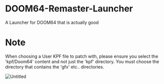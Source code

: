 # DOOM64-Remaster-Launcher
A Launcher for DOOM64 that is actually good

# Note
When choosing a User KPF file to patch with, please ensure you select the 'kpf/Doom64' content and not just the 'kpf' directory.
You must choose the directory that contains the 'gfx' etc..  directories.

![Untitled](https://github.com/atsb/DOOM64-Remaster-Launcher/assets/44937323/f43f077f-7b56-46a0-a53f-f16b361e35ad)
